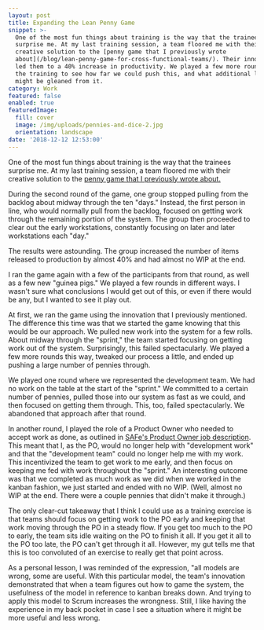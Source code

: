```yaml
---
layout: post
title: Expanding the Lean Penny Game
snippet: >-
  One of the most fun things about training is the way that the trainees
  surprise me. At my last training session, a team floored me with their
  creative solution to the [penny game that I previously wrote
  about](/blog/lean-penny-game-for-cross-functional-teams/). Their innovation
  led them to a 40% increase in productivity. We played a few more rounds after
  the training to see how far we could push this, and what additional lessons
  might be gleaned from it. 
category: Work
featured: false
enabled: true
featuredImage:
  fill: cover
  image: /img/uploads/pennies-and-dice-2.jpg
  orientation: landscape
date: '2018-12-12 12:53:00'
---
```

One of the most fun things about training is the way that the trainees surprise me. At my last training session, a team floored me with their creative solution to the [penny game that I previously wrote about.](/blog/lean-penny-game-for-cross-functional-teams/)

During the second round of the game, one group stopped pulling from the backlog about midway through the ten "days." Instead, the first person in line, who would normally pull from the backlog, focused on getting work through the remaining portion of the system. The group then proceeded to clear out the early workstations, constantly focusing on later and later workstations each "day." 

The results were astounding. The group increased the number of items released to production by almost 40% and had almost no WIP at the end.

I ran the game again with a few of the participants from that round, as well as a few new "guinea pigs." We played a few rounds in different ways. I wasn't sure what conclusions I would get out of this, or even if there would be any, but I wanted to see it play out.

At first, we ran the game using the innovation that I previously mentioned. The difference this time was that we started the game knowing that this would be our approach. We pulled new work into the system for a few rolls. About midway through the "sprint," the team started focusing on getting work out of the system. Surprisingly, this failed spectacularly. We played a few more rounds this way, tweaked our process a little, and ended up pushing a large number of pennies through. 

We played one round where we represented the development team. We had no work on the table at the start of the "sprint." We committed to a certain number of pennies, pulled those into our system as fast as we could, and then focused on getting them through. This, too, failed spectacularly. We abandoned that approach after that round.

In another round, I played the role of a Product Owner who needed to accept work as done, as outlined in [SAFe's Product Owner job description](https://www.scaledagileframework.com/product-owner/). This meant that I, as the PO, would no longer help with "development work" and that the "development team" could no longer help me with my work. This incentivized the team to get work to me early, and then focus on keeping me fed with work throughout the "sprint." An interesting outcome was that we completed as much work as we did when we worked in the kanban fashion, we just started and ended with no WIP. (Well, almost no WIP at the end. There were a couple pennies that didn't make it through.) 

The only clear-cut takeaway that I think I could use as a training exercise is that teams should focus on getting work to the PO early and keeping that work moving through the PO in a steady flow. If you get too much to the PO to early, the team sits idle waiting on the PO to finish it all. If you get it all to the PO too late, the PO can't get through it all. However, my gut tells me that this is too convoluted of an exercise to really get that point across.

As a personal lesson, I was reminded of the expression, "all models are wrong, some are useful. With this particular model, the team's innovation demonstrated that when a team figures out how to game the system, the usefulness of the model in reference to kanban breaks down. And trying to apply this model to Scrum increases the wrongness. Still, I like having the experience in my back pocket in case I see a situation where it might be more useful and less wrong. 
